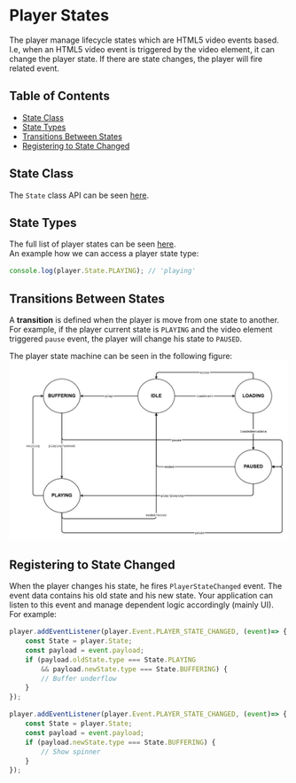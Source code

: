 
# Player States
The player manage lifecycle states which are HTML5 video events based. I.e, when an HTML5 video event is triggered by the video element, it can change the player state. If there are state changes, the player will fire related event.

## Table of Contents
  - [State Class](#state-class)
  - [State Types](#state-types)
  - [Transitions Between States](#transitions-between-states)
  - [Registering to State Changed](#registering-to-state-changed)


## State Class
The `State` class API can be seen [here]().

## State Types
The full list of player states can be seen [here]().
<br>An example how we can access a player state type:
```js
console.log(player.State.PLAYING); // 'playing'
```
## Transitions Between States
A **transition** is defined when the player is move from one state to another.
<br>For example, if the player current state is `PLAYING` and the video element triggered `pause` event, the player will change his state to `PAUSED`.

The player state machine can be seen in the following figure:
![player-state-machine](./images/player-state-machine.jpg)

## Registering to State Changed
When the player changes his state, he fires `PlayerStateChanged` event. The event data contains his old state and his new state. Your application can listen to this event and manage dependent logic accordingly (mainly UI).
<br>For example:
```js
player.addEventListener(player.Event.PLAYER_STATE_CHANGED, (event)=> {
	const State = player.State;
	const payload = event.payload;
	if (payload.oldState.type === State.PLAYING
		&& payload.newState.type === State.BUFFERING) {
		// Buffer underflow
	}
});
```

```js
player.addEventListener(player.Event.PLAYER_STATE_CHANGED, (event)=> {
	const State = player.State;
	const payload = event.payload;
	if (payload.newState.type === State.BUFFERING) {
		// Show spinner
	}
});
```
